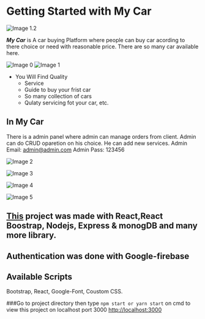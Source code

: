 # Getting Started with My Car
![Image 1.2](https://i.ibb.co/qgKj8hX/screenshot-car-website-c1665-web-app-2021-11-24-19-52-26.png)


**_My Car_** is A car buying Platform where people can buy car acording to there choice or need with reasonable price. There are so many car available here.

<!-- <img
src=“https://i.ibb.co/82cZhRM/screenshot-localhost-3000-2021-11-01-20-35-04.png”
raw=true
alt=“Subject Pronouns”
style=“margin-left: 10px;”
/> -->

![Image 0](https://i.ibb.co/SVp3ztw/screenshot-localhost-3000-2021-11-15-23-23-54.png)
![Image 1](https://i.ibb.co/BtmPh33/screenshot-localhost-3000-2021-11-15-23-27-52.png)


- You Will Find Quality
  - Service
  - Guide to buy your frist car
  - So many collection of cars
  - Qulaty servicing fot your car, etc.

## In My Car

There is a admin panel where admin can manage orders from client. Admin can do CRUD oparetion on his choice. He can add new services.
Admin Email: admin@admin.com
Admin Pass: 123456

![ Image 2](https://i.ibb.co/h7yHHBw/screenshot-localhost-3000-2021-11-15-23-29-47.png)

![ Image 3](https://i.ibb.co/Lx5CG7X/screenshot-car-website-c1665-web-app-2021-11-24-19-48-44.png)

![ Image 4](https://i.ibb.co/kcm9FTd/screenshot-localhost-3000-2021-11-15-23-30-36.png)

![ Image 5](https://i.ibb.co/fdvDjH3/screenshot-car-website-c1665-web-app-2021-11-24-19-48-27.png)


## [This](https://car-website-c1665.web.app) project was made with React,React Boostrap, Nodejs, Express & monogDB and many more library.

## Authentication was done with Google-firebase

## Available Scripts

Bootstrap, React, Google-Font, Coustom CSS.

###Go to project directory then type `npm start or yarn start` on cmd to view this project on localhost port 3000
[http://localhost:3000](http://localhost:3000)
